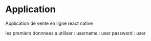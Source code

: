 # Application
Application de vente en ligne react native

les premiers donnnees a utiliser : 
username : user
password : user


